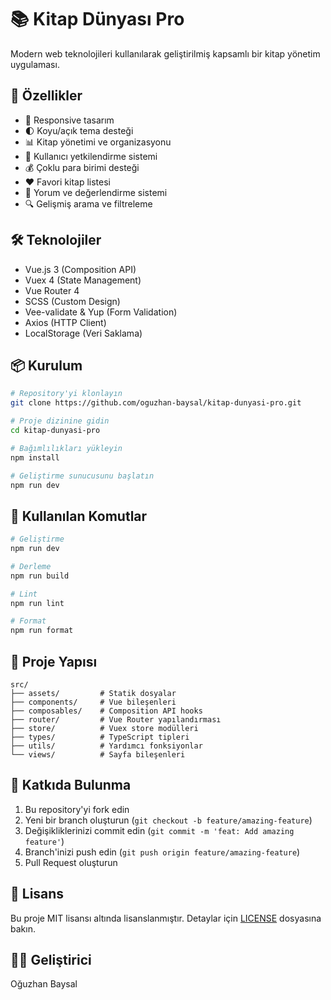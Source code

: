 # 📚 Kitap Dünyası Pro

Modern web teknolojileri kullanılarak geliştirilmiş kapsamlı bir kitap yönetim uygulaması.

## 🚀 Özellikler

- 📱 Responsive tasarım
- 🌓 Koyu/açık tema desteği
- 📊 Kitap yönetimi ve organizasyonu
- 👥 Kullanıcı yetkilendirme sistemi
- 💰 Çoklu para birimi desteği
- ❤️ Favori kitap listesi
- 💬 Yorum ve değerlendirme sistemi
- 🔍 Gelişmiş arama ve filtreleme

## 🛠️ Teknolojiler

- Vue.js 3 (Composition API)
- Vuex 4 (State Management)
- Vue Router 4
- SCSS (Custom Design)
- Vee-validate & Yup (Form Validation)
- Axios (HTTP Client)
- LocalStorage (Veri Saklama)

## 📦 Kurulum

```bash
# Repository'yi klonlayın
git clone https://github.com/oguzhan-baysal/kitap-dunyasi-pro.git

# Proje dizinine gidin
cd kitap-dunyasi-pro

# Bağımlılıkları yükleyin
npm install

# Geliştirme sunucusunu başlatın
npm run dev
```

## 🔧 Kullanılan Komutlar

```bash
# Geliştirme
npm run dev

# Derleme
npm run build

# Lint
npm run lint

# Format
npm run format
```

## 📁 Proje Yapısı

```
src/
├── assets/         # Statik dosyalar
├── components/     # Vue bileşenleri
├── composables/    # Composition API hooks
├── router/         # Vue Router yapılandırması
├── store/          # Vuex store modülleri
├── types/          # TypeScript tipleri
├── utils/          # Yardımcı fonksiyonlar
└── views/          # Sayfa bileşenleri
```

## 🤝 Katkıda Bulunma

1. Bu repository'yi fork edin
2. Yeni bir branch oluşturun (`git checkout -b feature/amazing-feature`)
3. Değişikliklerinizi commit edin (`git commit -m 'feat: Add amazing feature'`)
4. Branch'inizi push edin (`git push origin feature/amazing-feature`)
5. Pull Request oluşturun

## 📝 Lisans

Bu proje MIT lisansı altında lisanslanmıştır. Detaylar için [LICENSE](LICENSE) dosyasına bakın.

## 👨‍💻 Geliştirici

Oğuzhan Baysal
